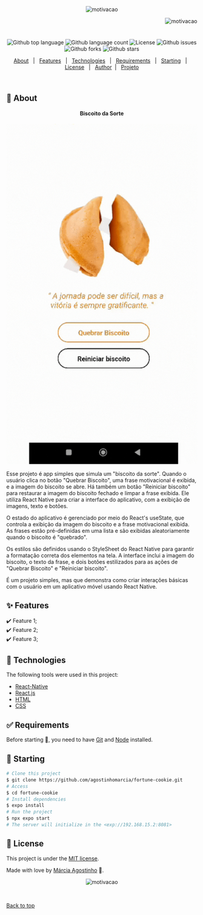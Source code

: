<p align="center">
   <img src="https://media.giphy.com/media/R1uM7DRJM1G6MDxt3E/giphy.gif" alt="motivacao" width="280"/>
</p>

<p align="right">
   <img src="https://media.giphy.com/media/YWwFqnCFY8IFfDJxey/giphy.gif" alt="motivacao" width="130"/>
</p>

<h1 align="center"></h1>

<p align="center">
  <img alt="Github top language" src="https://img.shields.io/github/languages/top/agostinhomarcia/fortune-cookie?color=dd7b22">

  <img alt="Github language count" src="https://img.shields.io/github/languages/count/agostinhomarcia/fortune-cookie?color=dd7b22">

  <img alt="License" src="https://img.shields.io/github/license/agostinhomarcia/fortune-cookie?color=dd7b22">

   <img alt="Github issues" src="https://img.shields.io/github/issues/agostinhomarcia/fortune-cookie?color=dd7b22" />

   <img alt="Github forks" src="https://img.shields.io/github/forks/agostinhomarcia/fortune-cookie?color=dd7b22" />

   <img alt="Github stars" src="https://img.shields.io/github/stars/agostinhomarcia/fortune-cookie?color=dd7b22" /> 
</p>

<p align="center">
  <a href="#dart-about">About</a> &#xa0; | &#xa0; 
  <a href="#sparkles-features">Features</a> &#xa0; | &#xa0;
  <a href="#rocket-technologies">Technologies</a> &#xa0; | &#xa0;
  <a href="#white_check_mark-requirements">Requirements</a> &#xa0; | &#xa0;
  <a href="#checkered_flag-starting">Starting</a> &#xa0; | &#xa0;
  <a href="#memo-license">License</a> &#xa0; | &#xa0;
  <a href="https://github.com/agostinhomarcia" target="_blank">Author</a>&#xa0; | &#xa0
  <a href="#" target="_blank" rel="noopener noreferrer">Projeto</a>
</p>

<br>

## :dart: About

<h4 align="center"> Biscoito da Sorte </h4>

<p align="center">
  <img src="./src/sorte.gif" alt="Money" />
  
</p>

<p align="left">
 Esse projeto é  app simples que simula um "biscoito da sorte". Quando o usuário clica no botão "Quebrar Biscoito", uma frase motivacional é exibida, e a imagem do biscoito se abre. Há também um botão "Reiniciar biscoito" para restaurar a imagem do biscoito fechado e limpar a frase exibida. Ele utiliza React Native para criar a interface do aplicativo, com a exibição de imagens, texto e botões.

O estado do aplicativo é gerenciado por meio do React's useState, que controla a exibição da imagem do biscoito e a frase motivacional exibida. As frases estão pré-definidas em uma lista e são exibidas aleatoriamente quando o biscoito é "quebrado".

Os estilos são definidos usando o StyleSheet do React Native para garantir a formatação correta dos elementos na tela. A interface inclui a imagem do biscoito, o texto da frase, e dois botões estilizados para as ações de "Quebrar Biscoito" e "Reiniciar biscoito".

É um projeto simples, mas que demonstra como criar interações básicas com o usuário em um aplicativo móvel usando React Native.

</p>

## :sparkles: Features

:heavy_check_mark: Feature 1;\
:heavy_check_mark: Feature 2;\
:heavy_check_mark: Feature 3;

## :rocket: Technologies

The following tools were used in this project:

- [React-Native](https://reactnative.dev/docs/getting-started)
- [React.js](https://legacy.reactjs.org/)
- [HTML](https://developer.mozilla.org/pt-BR/docs/Web/HTML)
- [CSS](https://developer.mozilla.org/pt-BR/docs/Web/CSS)

## :white_check_mark: Requirements

Before starting :checkered_flag:, you need to have [Git](https://git-scm.com) and [Node](https://nodejs.org/en/) installed.

## :checkered_flag: Starting

```bash
# Clone this project
$ git clone https://github.com/agostinhomarcia/fortune-cookie.git
# Access
$ cd fortune-cookie
# Install dependencies
$ expo install
# Run the project
$ npx expo start
# The server will initialize in the <exp://192.168.15.2:8081>
```

## :memo: License

This project is under the [MIT license](./License).

Made with love by [Márcia Agostinho](https://github.com/agostinhomarcia) 🚀.

<p align="center">
   <img src="https://media.giphy.com/media/v3ADik6tAm07Laxgdd/giphy.gif" alt="motivacao" width="450"/>
</p>

&#xa0;

<a href="#top">Back to top </a>
